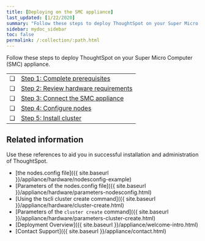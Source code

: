 ```yaml
---
title: [Deploying on the SMC appliance]
last_updated: [1/22/2020]
summary: "Follow these steps to deploy ThoughtSpot on your Super Micro Computer appliance."
sidebar: mydoc_sidebar
toc: false
permalink: /:collection/:path.html
---
```

Follow these steps to deploy ThoughtSpot on your Super Micro Computer (SMC) appliance.

<table>
  <tr>
    <td>&#10063;</td>
    <td><a href="prerequisites-smc.html">Step 1: Complete prerequisites</a></td>  
  </tr>
  <tr>
    <td>&#10063;</td>
    <td><a href="hardware-requirements-smc.html">Step 2: Review hardware requirements</a></td>  
  </tr>
  <tr>
    <td>&#10063;</td>
    <td><a href="connect-appliance-smc.html">Step 3: Connect the SMC appliance</a></td>  
  </tr>
  <tr>
    <td>&#10063;</td>
    <td><a href="configure-nodes-smc.html">Step 4: Configure nodes</a></td>  
  </tr>
  <tr>
    <td>&#10063;</td>
    <td><a href="smc-cluster-install.html">Step 5: Install cluster</a></td>  
  </tr>
</table>  

## Related information
Use these references to aid you in successful installation and administration of ThoughtSpot.

* [the nodes.config file]({{ site.baseurl }}/appliance/hardware/nodesconfig-example)
* [Parameters of the nodes.config file]({{ site.baseurl }}/appliance/hardware/parameters-nodesconfig.html)
* [Using the tscli cluster create command]({{ site.baseurl }}/appliance/hardware/cluster-create.html)
* [Parameters of the `cluster create` command]({{ site.baseurl }}/appliance/hardware/parameters-cluster-create.html)
* [Deployment Overview]({{ site.baseurl }}/appliance/welcome-intro.html)
* [Contact Support]({{ site.baseurl }}/appliance/contact.html)

